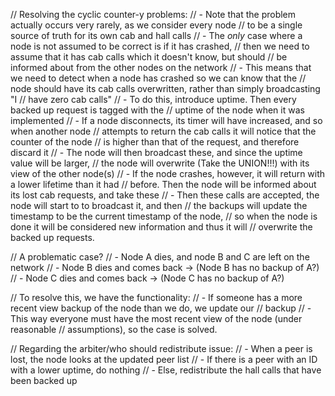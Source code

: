 // Resolving the cyclic counter-y problems:
// - Note that the problem actually occurs very rarely, as we consider every node
//   to be a single source of truth for its own cab and hall calls
// - The *only* case where a node is not assumed to be correct is if it has crashed,
//   then we need to assume that it has cab calls which it doesn't know, but should
//   be informed about from the other nodes on the network
// - This means that we need to detect when a node has crashed so we can know that the
//   node should have its cab calls overwritten, rather than simply broadcasting "I
//   have zero cab calls"
// - To do this, introduce uptime. Then every backed up request is tagged with the
//   uptime of the node when it was implemented
// - If a node disconnects, its timer will have increased, and so when another node
//   attempts to return the cab calls it will notice that the counter of the node
//   is higher than that of the request, and therefore discard it
// - The node will then broadcast these, and since the uptime value will be larger,
//   the node will overwrite (Take the UNION!!!) with its view of the other node(s)
// - If the node crashes, however, it will return with a lower lifetime than it had
//   before. Then the node will be informed about its lost cab requests, and take these
// - Then these calls are accepted, the node will start to to broadcast it, and then
//   the backups will update the timestamp to be the current timestamp of the node,
//   so when the node is done it will be considered new information and thus it will
//   overwrite the backed up requests.

// A problematic case?
// - Node A dies, and node B and C are left on the network
// - Node B dies and comes back -> (Node B has no backup of A?)
// - Node C dies and comes back -> (Node C has no backup of A?)

// To resolve this, we have the functionality:
// - If someone has a more recent view backup of the node than we do, we update our
//   backup
// - This way everyone must have the most recent view of the node (under reasonable
//   assumptions), so the case is solved.

// Regarding the arbiter/who should redistribute issue:
// - When a peer is lost, the node looks at the updated peer list
// - If there is a peer with an ID with a lower uptime, do nothing
// - Else, redistribute the hall calls that have been backed up